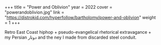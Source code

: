 +++
title = "Power and Oblivion"
year = 2022
cover = "powerandoblivion.jpg"
link = "https://distrokid.com/hyperfollow/bartholomy/power-and-oblivion"
weight = 1
+++

Retro East Coast hiphop + pseudo-evangelical rhetorical extravagance + my Persian دوتار and the ney I made from discarded steel conduit.
